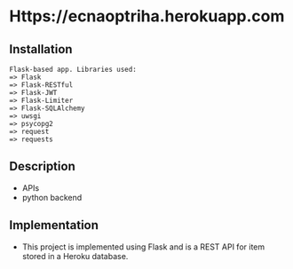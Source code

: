 # Https://ecnaoptriha.herokuapp.com


## Installation

```
Flask-based app. Libraries used:
=> Flask
=> Flask-RESTful
=> Flask-JWT
=> Flask-Limiter
=> Flask-SQLAlchemy
=> uwsgi
=> psycopg2
=> request
=> requests
```


## Description

- APIs
- python backend


## Implementation

- This project is implemented using Flask and is a REST API for item stored in a Heroku database.
